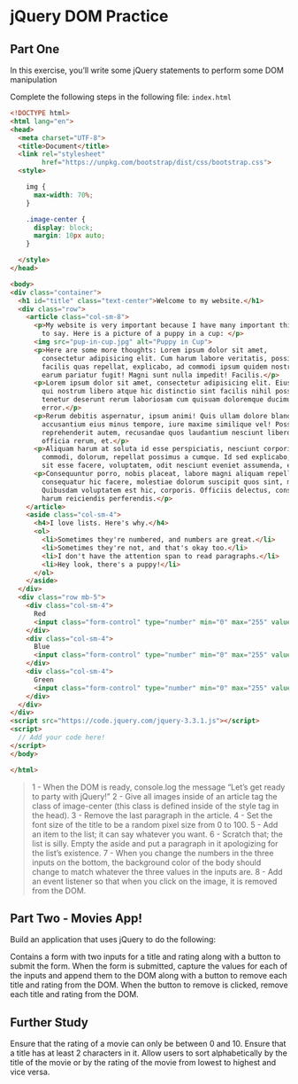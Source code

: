 # jQuery DOM Practice
## Part One
In this exercise, you’ll write some jQuery statements to perform some DOM manipulation

Complete the following steps in the following file:
`index.html`
```html
<!DOCTYPE html>
<html lang="en">
<head>
  <meta charset="UTF-8">
  <title>Document</title>
  <link rel="stylesheet"
        href="https://unpkg.com/bootstrap/dist/css/bootstrap.css">
  <style>

    img {
      max-width: 70%;
    }

    .image-center {
      display: block;
      margin: 10px auto;
    }

  </style>
</head>

<body>
<div class="container">
  <h1 id="title" class="text-center">Welcome to my website.</h1>
  <div class="row">
    <article class="col-sm-8">
      <p>My website is very important because I have many important things
        to say. Here is a picture of a puppy in a cup: </p>
      <img src="pup-in-cup.jpg" alt="Puppy in Cup">
      <p>Here are some more thoughts: Lorem ipsum dolor sit amet,
        consectetur adipisicing elit. Cum harum labore veritatis, possimus
        facilis quas repellat, explicabo, ad commodi ipsum quidem nostrum
        earum pariatur fugit! Magni sunt nulla impedit! Facilis.</p>
      <p>Lorem ipsum dolor sit amet, consectetur adipisicing elit. Eius, natus
        qui nostrum libero atque hic distinctio sint facilis nihil possimus
        tenetur deserunt rerum laboriosam cum quisuam doloremque ducimus
        error.</p>
      <p>Rerum debitis aspernatur, ipsum animi! Quis ullam dolore blanditiis
        accusantium eius minus tempore, iure maxime similique vel! Possimus
        reprehenderit autem, recusandae quos laudantium nesciunt libero suscipit
        officia rerum, et.</p>
      <p>Aliquam harum at soluta id esse perspiciatis, nesciunt corporis nostrum
        commodi, dolorum, repellat possimus a cumque. Id sed explicabo, quaerat
        sit esse facere, voluptatem, odit nesciunt eveniet assumenda, error!</p>
      <p>Consequuntur porro, nobis placeat, labore magni aliquam repellendus
        consequatur hic facere, molestiae dolorum suscipit quos sint, minima
        Quibusdam voluptatem est hic, corporis. Officiis delectus, consectetur
        harum reiciendis perferendis.</p>
    </article>
    <aside class="col-sm-4">
      <h4>I love lists. Here's why.</h4>
      <ol>
        <li>Sometimes they're numbered, and numbers are great.</li>
        <li>Sometimes they're not, and that's okay too.</li>
        <li>I don't have the attention span to read paragraphs.</li>
        <li>Hey look, there's a puppy!</li>
      </ol>
    </aside>
  </div>
  <div class="row mb-5">
    <div class="col-sm-4">
      Red
      <input class="form-control" type="number" min="0" max="255" value="255">
    </div>
    <div class="col-sm-4">
      Blue
      <input class="form-control" type="number" min="0" max="255" value="255">
    </div>
    <div class="col-sm-4">
      Green
      <input class="form-control" type="number" min="0" max="255" value="255">
    </div>
  </div>
</div>
<script src="https://code.jquery.com/jquery-3.3.1.js"></script>
<script>
  // Add your code here!
</script>
</body>

</html>
```
>1 - When the DOM is ready, console.log the message “Let’s get ready to party with jQuery!”
2 - Give all images inside of an article tag the class of image-center (this class is defined inside of the style tag in the head).
3 - Remove the last paragraph in the article.
4 - Set the font size of the title to be a random pixel size from 0 to 100.
5 - Add an item to the list; it can say whatever you want.
6 - Scratch that; the list is silly. Empty the aside and put a paragraph in it apologizing for the list’s existence.
7 - When you change the numbers in the three inputs on the bottom, the background color of the body should change to match whatever the three values in the inputs are.
8 - Add an event listener so that when you click on the image, it is removed from the DOM.
## Part Two - Movies App!
Build an application that uses jQuery to do the following:

Contains a form with two inputs for a title and rating along with a button to submit the form.
When the form is submitted, capture the values for each of the inputs and append them to the DOM along with a button to remove each title and rating from the DOM.
When the button to remove is clicked, remove each title and rating from the DOM.
## Further Study
Ensure that the rating of a movie can only be between 0 and 10.
Ensure that a title has at least 2 characters in it.
Allow users to sort alphabetically by the title of the movie or by the rating of the movie from lowest to highest and vice versa.